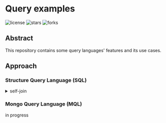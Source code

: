 # Query examples

![license](https://img.shields.io/github/license/nitsvutt/query-examples)
![stars](https://img.shields.io/github/stars/nitsvutt/query-examples)
![forks](https://img.shields.io/github/forks/nitsvutt/query-examples)

## Abstract

This repository contains some query languages' features and its use cases.

## Approach

### Structure Query Language (SQL)

<details><summary>self-join</summary>
    [Consecutive days](https://github.com/nitsvutt/query-examples/blob/main/sql/self-join/consecutive_days.sql)
</details>

### Mongo Query Language (MQL)

in progress
